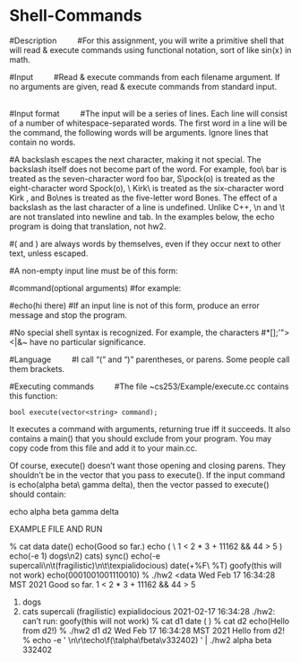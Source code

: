 # Shell-Commands
#Description                
#For this assignment, you will write a primitive shell that will read & execute commands using functional notation, sort of like sin(x ) in math.                 

#Input                
#Read & execute commands from each filename argument. If no arguments are given, read & execute commands from standard input.                 

#Input format                
#The input will be a series of lines. Each line will consist of a number of whitespace-separated words. The first word in a line will be the command, the following words will be arguments. Ignore lines that contain no words.                 

#A backslash escapes the next character, making it not special. The backslash itself does not become part of the word. For example, foo\ bar is treated as the seven-character word foo bar, S\pock\(o\) is treated as the eight-character word Spock(o), \ Kirk\  is treated as the six-character word  Kirk , and Bo\nes is treated as the five-letter word Bones. The effect of a backslash as the last character of a line is undefined. Unlike C++, \n and \t are not translated into newline and tab. In the examples below, the echo program is doing that translation, not hw2.                 

#( and ) are always words by themselves, even if they occur next to other text, unless escaped.                 

#A non-empty input line must be of this form:

#command(optional arguments)
#for example:

#echo(hi there)
#If an input line is not of this form, produce an error message and stop the program.                 

#No special shell syntax is recognized. For example, the characters #*[];'"><|&~ have no particular significance.                 

#Language                
#I call “(” and “)” parentheses, or parens. Some people call them brackets.                 

#Executing commands                
#The file ~cs253/Example/execute.cc contains this function:                 

    bool execute(vector<string> command);
It executes a command with arguments, returning true iff it succeeds. It also contains a main() that you should exclude from your program. You may copy code from this file and add it to your main.cc.                 

Of course, execute() doesn’t want those opening and closing parens. They shouldn’t be in the vector that you pass to execute(). If the input command is echo(alpha beta\ gamma delta), then the vector passed to execute() should contain:

echo
alpha
beta gamma
delta

EXAMPLE FILE AND RUN

% cat data
date()
echo(Good so far.)
        echo   (   \ 1   <    2 * 3 + 11162  &\&    44    >   5   )    
echo(-e 1\)  dogs\\n2\) cats)
sync()
echo(-e supercali\\n\\t\(fragilistic\)\\n\\t\\texpialidocious)
date(+%F\ %T)
goofy(this will not work)
echo(0001001001110010)
% ./hw2 <data
Wed Feb 17 16:34:28 MST 2021
Good so far.
 1 < 2 * 3 + 11162 && 44 > 5
1) dogs
2) cats
supercali
        (fragilistic)
                expialidocious
2021-02-17 16:34:28
./hw2: can’t run: goofy(this will not work)
% cat d1
  date (  )
% cat d2
echo(Hello from d2!)
% ./hw2 d1 d2
Wed Feb 17 16:34:28 MST 2021
Hello from d2!
% echo -e ' \n\r\techo\f(\talpha\fbeta\v332402) ' | ./hw2
alpha beta 332402
